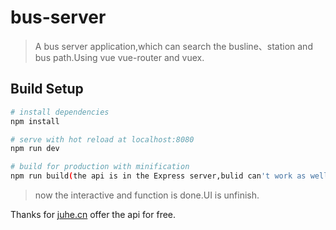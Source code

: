# bus-server

> A bus server application,which can search the busline、station and bus path.Using vue vue-router and vuex.

## Build Setup

``` bash
# install dependencies
npm install

# serve with hot reload at localhost:8080
npm run dev

# build for production with minification
npm run build(the api is in the Express server,bulid can't work as well)

```
> now the interactive and function is done.UI is unfinish.


Thanks for [juhe.cn](https://www.juhe.cn/) offer the api for free.